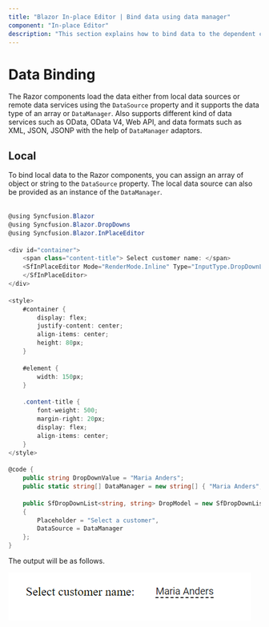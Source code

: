 ```yaml
---
title: "Blazor In-place Editor | Bind data using data manager"
component: "In-place Editor"
description: "This section explains how to bind data to the dependent component of Blazor In-place Editor from the local and remote sources using data manager."
---
```


# Data Binding

The Razor components load the data either from local data sources or remote data services using the `DataSource` property and it supports the data type of an array or `DataManager`. Also supports different kind of data services such as OData, OData V4, Web API, and data formats such as XML, JSON, JSONP with the help of `DataManager` adaptors.

## Local

To bind local data to the Razor components, you can assign an array of object or string to the `DataSource` property. The local data source can also be provided as an instance of the `DataManager`.

```csharp

@using Syncfusion.Blazor
@using Syncfusion.Blazor.DropDowns
@using Syncfusion.Blazor.InPlaceEditor

<div id="container">
    <span class="content-title"> Select customer name: </span>
    <SfInPlaceEditor Mode="RenderMode.Inline" Type="InputType.DropDownList" Value="DropDownValue" Model="DropModel">
    </SfInPlaceEditor>
</div>

<style>
    #container {
        display: flex;
        justify-content: center;
        align-items: center;
        height: 80px;
    }

    #element {
        width: 150px;
    }

    .content-title {
        font-weight: 500;
        margin-right: 20px;
        display: flex;
        align-items: center;
    }
</style>

@code {
    public string DropDownValue = "Maria Anders";
    public static string[] DataManager = new string[] { "Maria Anders", "Ana Trujillo", "Antonio Moreno", "Thomas Hardy", "Chiristina Berglund", "Hanna Moos" };

    public SfDropDownList<string, string> DropModel = new SfDropDownList<string, string>()
    {
        Placeholder = "Select a customer",
        DataSource = DataManager
    };
}

```

The output will be as follows.

![data](./images/data.png)